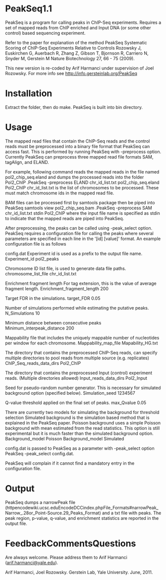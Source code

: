 PeakSeq1.1 
===========
PeakSeq is a program for calling peaks in ChIP-Seq experiments. Requires a set of mapped reads from ChIP enriched and Input DNA (or some other control) based
sequencing experiment.

Refer to the paper for explanation of the method
PeakSeq Systematic Scoring of ChIP-Seq Experiments Relative to Controls
Rozowsky J, Euskirchen G, Auerbach R, Zhang Z, Gibson T, Bjornson R, Carriero N, Snyder M, Gerstein M
Nature Biotechnology 27, 66 - 75 (2009).

This new version is re-coded by Arif Harmanci under supervision of Joel Rozowsky. For more info see http://info.gersteinlab.org/PeakSeq

Installation 
=============
Extract the folder, then do make. PeakSeq is built into bin directory.

Usage
======
The mapped read files that contain the ChIP-Seq reads and the control reads must be preprocessed into a binary file format that PeakSeq can access fast. This is performed by running PeakSeq with -preprocess option. Currently PeakSeq can preprocess three mapped read file formats SAM, tagAlign, and ELAND. 

For example, following command reads the mapped reads in the file named pol2_chip_seq.eland and dumps the processed reads into the folder Pol2_ChIP
.PeakSeq -preprocess ELAND chr_id_list.txt pol2_chip_seq.eland Pol2_ChIP
chr_id_list.txt is the list of chromosomes to be processed. These must match chromosome ids in the mapped read file. 

BAM files can be processed first by samtools package then be piped into PeakSeq
samtools view pol2_chip_seq.bam  .PeakSeq -preprocess SAM chr_id_list.txt stdin Pol2_ChIP
where the input file name is specified as stdin to indicate that the mapped reads are piped into PeakSeq.

After preprocessing, the peaks can be called using -peak_select option. PeakSeq requires a configuration file for calling the peaks where several parameters are specified in each line in the '[id] [value]' format. An example configuration file is as follows

config.dat
Experiment id is used as a prefix to the output file name.
Experiment_id pol2_peaks

Chromosome ID list file, is used to generate data file paths.
chromosome_list_file chr_id_list.txt

Enrichment fragment length For tag extension, this is the value of average fragment length.
Enrichment_fragment_length 200

Target FDR in the simulations.
target_FDR 0.05

Number of simulations performed while estimating the putative peaks.
N_Simulations 10

Minimum distance between consecutive peaks
Minimum_interpeak_distance 200

Mappability file that includes the uniquely mappable number of nucleotides per window for each chromosome.
Mappability_map_file Mapability_HG.txt

The directory that contains the preprocessed ChIP-Seq reads, can specify multiple directories to pool reads from multiple source (e.g. replicates)
ChIP_Seq_reads_data_dirs Pol2_ChIP

The directory that contains the preprocessed Input (control) experiment reads. (Multiple directories allowed)
Input_reads_data_dirs Pol2_Input

Seed for pseudo-random number generator. This is necessary for simulated background option (specified below).
Simulation_seed 1234567

Q-value threshold applied on the final set of peaks.
max_Qvalue 0.05

There are currently two models for simulating the background for threshold selection
Simulated background is the simulation based method that is explained in the PeakSeq paper.
Poisson background uses a simple Poisson background with mean estimated from the read statistics. This option is still experimental but it is much faster than the simulated background option.
Background_model Poisson
Background_model Simulated


config.dat is passed to PeakSeq as a parameter with -peak_select option
PeakSeq -peak_select config.dat.

PeakSeq will complain if it cannot find a mandatory entry in the configuration file.

Output
=======
PeakSeq dumps a narrowPeak file (httpencodewiki.ucsc.eduEncodeDCCindex.phpFile_Formats#narrowPeak_Narrow_.28or_Point-Source.29_Peaks_Format) and a txt file with peaks. The peak region, p-value, q-value, and enrichment statistics are reported in the output file.

FeedbackCommentsQuestions
============================
Are always welcome. Please address them to Arif Harmanci (arif.harmanci@yale.edu). 

Arif Harmanci, Joel Rozowsky. Gerstein Lab, Yale University. June, 2011.

